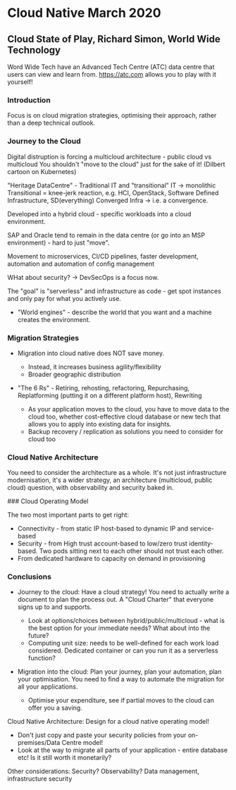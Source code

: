 # Cloud Native March 2020

## Cloud State of Play, Richard Simon, World Wide Technology

Word Wide Tech have an Advanced Tech Centre (ATC) data centre that users can view and learn from. https://atc.com allows you to play with it yourself!

### Introduction

Focus is on cloud migration strategies, optimising their approach, rather than a deep technical outlook.

### Journey to the Cloud

Digital distruption is forcing a multicloud architecture - public cloud vs multicloud
You shouldn't "move to the cloud" just for the sake of it! (Dilbert cartoon on Kubernetes)

"Heritage DataCentre" - Traditional IT and "transitional" IT -> monolithic
Transitional = knee-jerk reaction, e.g. HCI, OpenStack, Software Defined Infrastructure, SD(everything) Converged Infra -> i.e. a convergence.

Developed into a hybrid cloud - specific workloads into a cloud environment.

SAP and Oracle tend to remain in the data centre (or go into an MSP environment) - hard to just "move".

Movement to microservices, CI/CD pipelines, faster development, automation and automation of config management

WHat about security? -> DevSecOps is a focus now.

The "goal" is "serverless" and infrastructure as code - get spot instances and only pay for what you actively use.
  - "World engines" - describe the world that you want and a machine creates the environment.

### Migration Strategies

- Migration into cloud native does NOT save money.
  - Instead, it increases business agility/flexibility
  - Broader geographic distribution

- "The 6 Rs" - Retiring, rehosting, refactoring, Repurchasing, Replatforming (putting it on a different platform host), Rewriting
  - As your application moves to the cloud, you have to move data to the cloud too, whether cost-effective cloud database or new tech that allows you to apply into existing data for insights.
  - Backup recovery / replication as solutions you need to consider for cloud too

### Cloud Native Architecture

You need to consider the architecture as a whole. It's not just infrastructure modernisation, it's a wider strategy, an architecture (multicloud, public cloud) question, with observability and security baked in.

### Cloud Operating Model

The two most important parts to get right:

- Connectivity - from static IP host-based to dynamic IP and service-based
- Security - from High trust account-based to low/zero trust identity-based. Two pods sitting next to each other should not trust each other.
- From dedicated hardware to capacity on demand in provisioning

### Conclusions

- Journey to the cloud: Have a cloud strategy! You need to actually write a document to plan the process out. A "Cloud Charter" that everyone signs up to and supports.
  - Look at options/choices between hybrid/public/multicloud - what is the best option for your immediate needs? What about into the future?
  - Computing unit size: needs to be well-defined for each work load considered. Dedicated container or can you run it as a serverless function?

- Migration into the cloud: Plan your journey, plan your automation, plan your optimisation. You need to find a way to automate the migration for all your applications.
  - Optimise your expenditure, see if partial moves to the cloud can offer you a saving.

Cloud Native Architecture:
Design for a cloud native operating model!

- Don't just copy and paste your security policies from your on-premises/Data Centre model!
- Look at the way to migrate all parts of your application - entire database etc! Is it still worth it monetarily?

Other considerations: Security? Observability? Data management, infrastructure security